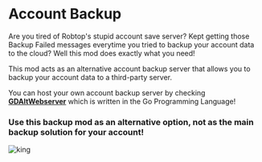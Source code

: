 # Account Backup

Are you tired of Robtop's stupid account save server? Kept getting those <cr>Backup Failed</cr> messages everytime you tried to backup your account data to the cloud? <cy>Well this mod does exactly what you need!</c>

This mod acts as an <cg>alternative account backup server</c> that allows you to backup your account data to a <cg>third-party server</c>.

<cy>You can host your own account backup server by checking **[GDAltWebserver](https://github.com/DumbCaveSpider/GDAltWebserver)** which is written in the <cc>Go Programming Language!</c>

### <cr>Use this backup mod as an alternative option, not as the main backup solution for your account!</c>

![king](arcticwoof.twitch_interactive/king.png)